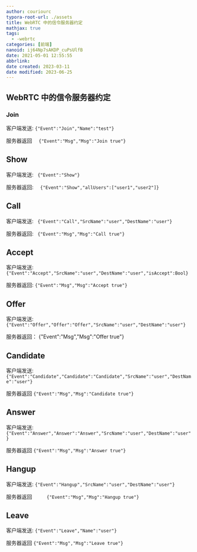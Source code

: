 ```yaml
---
author: couriourc
typora-root-url: ./assets
title: WebRTC 中的信令服务器约定
mathjax: true
tags:
  - -webrtc
categories: [前端]
nanoid: ij64Np7sAKDP_cuPsUlfB
date: 2021-05-01 12:55:55
abbrlink:
date created: 2023-03-11
date modified: 2023-06-25
---
```


## WebRTC 中的信令服务器约定

### Join

客户端发送: ` {"Event":"Join","Name":"test"}    `

服务器返回 `  {"Event":"Msg","Msg":"Join true"}`

## Show

客户端发送: `  {"Event":"Show"}    `

服务器返回: `  {"Event":"Show","allUsers":["user1","user2"]}`

## Call

客户端发送: `  {"Event":"Call","SrcName":"user","DestName":"user"}    `

服务器返回: ` {"Event":"Msg","Msg":"Call true"}`

## Accept

客户端发送: ` {"Event":"Accept","SrcName":"user","DestName":"user","isAccept":Bool}  `  

服务器返回: `{"Event":"Msg","Msg":"Accept true"}`

## Offer  

  客户端发送: ` {"Event":"Offer","Offer":"Offer","SrcName":"user","DestName":"user"} `  

 服务器返回： {"Event":"Msg","Msg":"Offer true"}

## Candidate

客户端发送: `{"Event":"Candidate","Candidate":"Candidate","SrcName":"user","DestName":"user"}   `

 服务器返回 `{"Event":"Msg","Msg":"Candidate true"}`

## Answer

客户端发送: `{"Event":"Answer","Answer":"Answer","SrcName":"user","DestName":"user"}`

服务器返回 `{"Event":"Msg","Msg":"Answer true"}`

## Hangup

客户端发送: ` {"Event":"Hangup","SrcName":"user","DestName":"user"}  `

服务器返回 `     {"Event":"Msg","Msg":"Hangup true"}`

## Leave

客户端发送: `{"Event":"Leave","Name":"user"} `  

服务器返回 `{"Event":"Msg","Msg":"Leave true"}`
